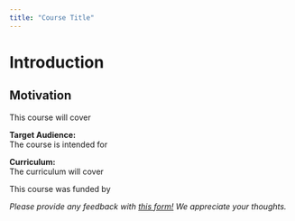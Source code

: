 ```yaml
---
title: "Course Title"
---
```





# Introduction

## Motivation
This course will cover

**Target Audience:**  
The course is intended for

**Curriculum:**  
The curriculum will cover

This course was funded by

*Please provide any feedback with [this form!](https://forms.gle/hc8Xt3Y2Znjb6M4Y7) We appreciate your thoughts.*

